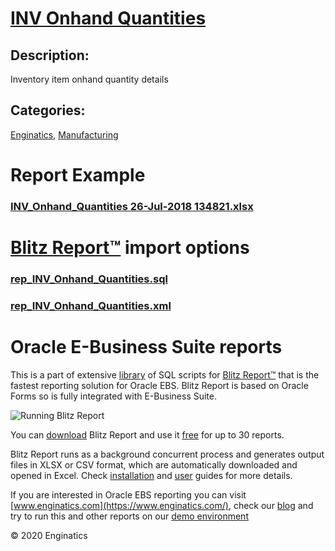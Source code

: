 # [INV Onhand Quantities](https://www.enginatics.com/reports/inv-onhand-quantities)
## Description: 
Inventory item onhand quantity details
## Categories: 
[Enginatics](https://www.enginatics.com/library/?pg=1&category[]=Enginatics), [Manufacturing](https://www.enginatics.com/library/?pg=1&category[]=Manufacturing)
# Report Example
### [INV_Onhand_Quantities 26-Jul-2018 134821.xlsx](https://www.enginatics.com/example/inv-onhand-quantities)
# [Blitz Report™](https://www.enginatics.com/blitz-report) import options
### [rep_INV_Onhand_Quantities.sql](https://www.enginatics.com/export/inv-onhand-quantities)
### [rep_INV_Onhand_Quantities.xml](https://www.enginatics.com/xml/inv-onhand-quantities)
# Oracle E-Business Suite reports

This is a part of extensive [library](https://www.enginatics.com/library/) of SQL scripts for [Blitz Report™](https://www.enginatics.com/blitz-report/) that is the fastest reporting solution for Oracle EBS. Blitz Report is based on Oracle Forms so is fully integrated with E-Business Suite. 

![Running Blitz Report](https://www.enginatics.com/wp-content/uploads/2018/01/Running-blitz-report.png) 

You can [download](https://www.enginatics.com/download/) Blitz Report and use it [free](https://www.enginatics.com/pricing/) for up to 30 reports. 

Blitz Report runs as a background concurrent process and generates output files in XLSX or CSV format, which are automatically downloaded and opened in Excel. Check [installation](https://www.enginatics.com/installation-guide/) and [user](https://www.enginatics.com/user-guide/) guides for more details.

If you are interested in Oracle EBS reporting you can visit [www.enginatics.com](https://www.enginatics.com/), check our [blog](https://www.enginatics.com/blog) and try to run this and other reports on our [demo environment](http://demo.enginatics.com/)

© 2020 Enginatics
